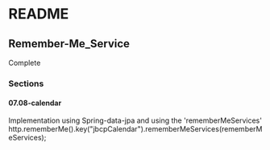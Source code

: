 # README #

## Remember-Me_Service ##

Complete


### Sections ###

#### 07.08-calendar ####
Implementation using Spring-data-jpa
and using the 'rememberMeServices'
http.rememberMe().key("jbcpCalendar").rememberMeServices(rememberMeServices);
                
